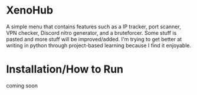 # XenoHub
A simple menu that contains features such as a IP tracker, port scanner, 
VPN checker, Discord nitro generator, and a bruteforcer. 
Some stuff is pasted and more stuff will be improved/added.
I'm trying to get better at writing in python through 
project-based learning because I find it enjoyable.

# Installation/How to Run
coming soon

